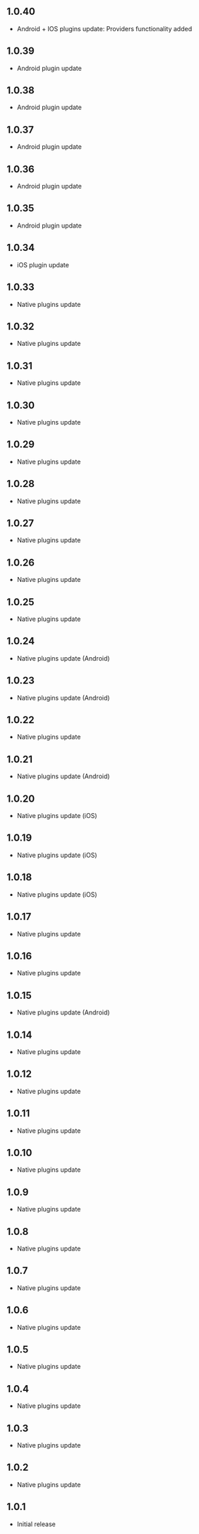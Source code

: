 ## 1.0.40

* Android + IOS plugins update: Providers functionality added

## 1.0.39

* Android plugin update

## 1.0.38

* Android plugin update

## 1.0.37

* Android plugin update

## 1.0.36

* Android plugin update

## 1.0.35

* Android plugin update

## 1.0.34

* iOS plugin update

## 1.0.33

* Native plugins update

## 1.0.32

* Native plugins update

## 1.0.31

* Native plugins update

## 1.0.30

* Native plugins update

## 1.0.29

* Native plugins update

## 1.0.28

* Native plugins update

## 1.0.27

* Native plugins update

## 1.0.26

* Native plugins update

## 1.0.25

* Native plugins update

## 1.0.24

* Native plugins update (Android)

## 1.0.23

* Native plugins update (Android)

## 1.0.22

* Native plugins update

## 1.0.21

* Native plugins update (Android)

## 1.0.20

* Native plugins update (iOS)

## 1.0.19

* Native plugins update (iOS)

## 1.0.18

* Native plugins update (iOS)

## 1.0.17

* Native plugins update

## 1.0.16

* Native plugins update

## 1.0.15

* Native plugins update (Android)

## 1.0.14

* Native plugins update

## 1.0.12

* Native plugins update

## 1.0.11

* Native plugins update

## 1.0.10

* Native plugins update

## 1.0.9

* Native plugins update

## 1.0.8

* Native plugins update

## 1.0.7

* Native plugins update

## 1.0.6

* Native plugins update

## 1.0.5

* Native plugins update

## 1.0.4

* Native plugins update

## 1.0.3

* Native plugins update

## 1.0.2

* Native plugins update

## 1.0.1

* Initial release
